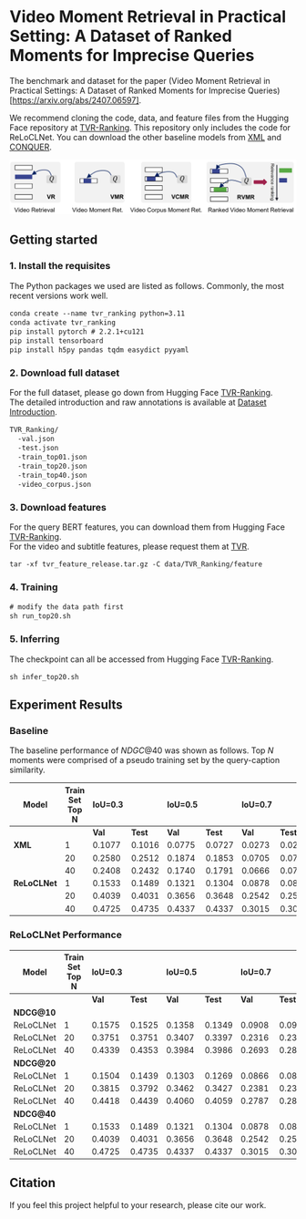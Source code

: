 # Video Moment Retrieval in Practical Setting: A Dataset of Ranked Moments for Imprecise  Queries

The benchmark and dataset for the paper (Video Moment Retrieval in Practical Settings: A Dataset of Ranked Moments for Imprecise Queries)[https://arxiv.org/abs/2407.06597].

We recommend cloning the code, data, and feature files from the Hugging Face repository at [TVR-Ranking](https://huggingface.co/axgroup/TVR-Ranking).  This repository only includes the code for ReLoCLNet. You can download the other baseline models from [XML](https://huggingface.co/LiangRenjie/XML_RVMR) and [CONQUER](https://huggingface.co/LiangRenjie/CONQUER_RVMR).

![TVR_Ranking_overview](./figures/taskComparisonV.png)  




## Getting started
### 1. Install the requisites

The Python packages we used are listed as follows. Commonly, the most recent versions work well.  


```shell
conda create --name tvr_ranking python=3.11
conda activate tvr_ranking
pip install pytorch # 2.2.1+cu121
pip install tensorboard 
pip install h5py pandas tqdm easydict pyyaml
```

### 2. Download full dataset
For the full dataset, please go down from Hugging Face [TVR-Ranking](https://huggingface.co/axgroup/TVR-Ranking). \
The detailed introduction and raw annotations is available at [Dataset Introduction](data/TVR_Ranking/readme.md).


```
TVR_Ranking/
  -val.json                  
  -test.json                 
  -train_top01.json
  -train_top20.json
  -train_top40.json
  -video_corpus.json
```

### 3. Download features

For the query BERT features, you can download them from Hugging Face [TVR-Ranking](https://huggingface.co/axgroup/TVR-Ranking). \
For the video and subtitle features, please request them at [TVR](https://tvr.cs.unc.edu/).

```shell
tar -xf tvr_feature_release.tar.gz -C data/TVR_Ranking/feature
```

### 4. Training
```shell
# modify the data path first 
sh run_top20.sh
```
### 5. Inferring
The checkpoint can all be accessed from Hugging Face [TVR-Ranking](https://huggingface.co/axgroup/TVR-Ranking).
```shell
sh infer_top20.sh
```

## Experiment Results
### Baseline
The baseline performance of  $NDGC@40$ was shown as follows.
Top $N$ moments were comprised of a pseudo training set by the query-caption similarity.

| **Model**      | **Train Set Top N** | **IoU=0.3**  | |**IoU=0.5**  | |**IoU=0.7**  | |
|----------------|---------------------|--------------|--------------|--------------|--------------|--------------|--------------|
|                |                     | **Val** | **Test** | **Val** | **Test** | **Val** | **Test** |
| **XML**        | 1                   | 0.1077 | 0.1016 | 0.0775 | 0.0727 | 0.0273 | 0.0294 |
|                | 20                  | 0.2580 | 0.2512 | 0.1874 | 0.1853 | 0.0705 | 0.0753 |
|                | 40                  | 0.2408 | 0.2432 | 0.1740 | 0.1791 | 0.0666 | 0.0720 |
| **ReLoCLNet**  | 1                   | 0.1533 | 0.1489 | 0.1321 | 0.1304 | 0.0878 | 0.0869 |
|                | 20                  | 0.4039 | 0.4031 | 0.3656 | 0.3648 | 0.2542 | 0.2567 |
|                | 40                  | 0.4725 | 0.4735 | 0.4337 | 0.4337 | 0.3015 | 0.3079 |


###  ReLoCLNet Performance

| **Model**  | **Train Set Top N** | **IoU=0.3**  | |**IoU=0.5**  | |**IoU=0.7**  | |
|------------|---------------------|--------------|--------------|--------------|--------------|--------------|--------------|
|            |                     | **Val** | **Test** | **Val** | **Test** | **Val** | **Test** |
| **NDCG@10** |                     |              |              |              |              |              |              |
| ReLoCLNet  | 1                   | 0.1575 | 0.1525 | 0.1358 | 0.1349 | 0.0908 | 0.0916 |
| ReLoCLNet  | 20                  | 0.3751 | 0.3751 | 0.3407 | 0.3397 | 0.2316 | 0.2338 |
| ReLoCLNet  | 40                  | 0.4339 | 0.4353 | 0.3984 | 0.3986 | 0.2693 | 0.2807 |
| **NDCG@20** |                     |              |              |              |              |              |              |
| ReLoCLNet  | 1                   | 0.1504 | 0.1439 | 0.1303 | 0.1269 | 0.0866 | 0.0849 |
| ReLoCLNet  | 20                  | 0.3815 | 0.3792 | 0.3462 | 0.3427 | 0.2381 | 0.2386 |
| ReLoCLNet  | 40                  | 0.4418 | 0.4439 | 0.4060 | 0.4059 | 0.2787 | 0.2877 |
| **NDCG@40** |                     |              |              |              |              |              |              |
| ReLoCLNet  | 1                   | 0.1533 | 0.1489 | 0.1321 | 0.1304 | 0.0878 | 0.0869 |
| ReLoCLNet  | 20                  | 0.4039 | 0.4031 | 0.3656 | 0.3648 | 0.2542 | 0.2567 |
| ReLoCLNet  | 40                  | 0.4725 | 0.4735 | 0.4337 | 0.4337 | 0.3015 | 0.3079 |








## Citation
If you feel this project helpful to your research, please cite our work.
```

```
